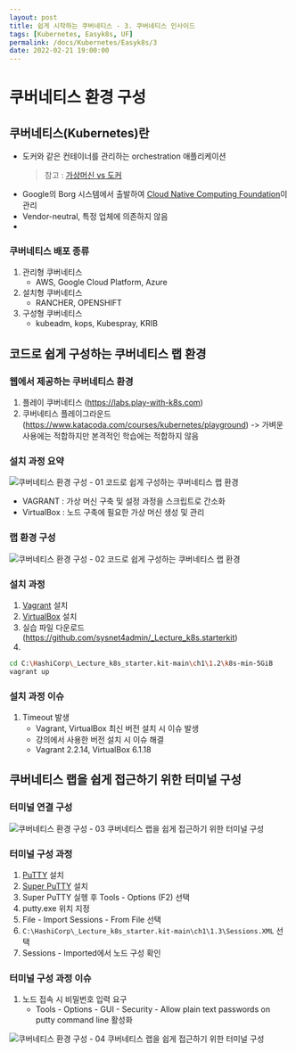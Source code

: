```yaml
---
layout: post
title: 쉽게 시작하는 쿠버네티스 - 3. 쿠버네티스 인사이드
tags: [Kubernetes, Easyk8s, UF]
permalink: /docs/Kubernetes/Easyk8s/3
date: 2022-02-21 19:00:00
---
```

# 쿠버네티스 환경 구성

## 쿠버네티스(Kubernetes)란

- 도커와 같은 컨테이너를 관리하는 orchestration 애플리케이션
    > 참고 : [가상머신 vs 도커](https://melodist.github.io/docs/Docker/IntroDocker/1)
- Google의 Borg 시스템에서 출발하여 [Cloud Native Computing Foundation](https://www.cncf.io/)이 관리
- Vendor-neutral, 특정 업체에 의존하지 않음
- 

### 쿠버네티스 배포 종류
1. 관리형 쿠버네티스
    - AWS, Google Cloud Platform, Azure
2. 설치형 쿠버네티스
    - RANCHER, OPENSHIFT
3. 구성형 쿠버네티스
    - kubeadm, kops, Kubespray, KRIB

## 코드로 쉽게 구성하는 쿠버네티스 랩 환경

### 웹에서 제공하는 쿠버네티스 환경
1. 플레이 쿠버네티스 (https://labs.play-with-k8s.com)
2. 쿠버네티스 플레이그라운드 (https://www.katacoda.com/courses/kubernetes/playground)
-> 가벼운 사용에는 적합하지만 본격적인 학습에는 적합하지 않음

### 설치 과정 요약

![쿠버네티스 환경 구성 - 01  코드로 쉽게 구성하는 쿠버네티스 랩 환경](https://user-images.githubusercontent.com/52024566/154936159-fb1c15bb-5e33-44e1-8a3d-d5251f664d97.png)

- VAGRANT : 가상 머신 구축 및 설정 과정을 스크립트로 간소화
- VirtualBox : 노드 구축에 필요한 가상 머신 생성 및 관리

### 랩 환경 구성

![쿠버네티스 환경 구성 - 02  코드로 쉽게 구성하는 쿠버네티스 랩 환경](https://user-images.githubusercontent.com/52024566/154936169-ee2072ed-d0e6-4e46-a0f9-aa55272775ad.png)


### 설치 과정
1. [Vagrant](https://www.vagrantup.com/) 설치
2. [VirtualBox](https://www.virtualbox.org/) 설치
3. 실습 파일 다운로드 (https://github.com/sysnet4admin/_Lecture_k8s.starterkit)
4. 
```bash
cd C:\HashiCorp\_Lecture_k8s_starter.kit-main\ch1\1.2\k8s-min-5GiB
vagrant up
```

### 설치 과정 이슈
1. Timeout 발생
    - Vagrant, VirtualBox 최신 버전 설치 시 이슈 발생
    - 강의에서 사용한 버전 설치 시 이슈 해결
    - Vagrant 2.2.14, VirtualBox 6.1.18

## 쿠버네티스 랩을 쉽게 접근하기 위한 터미널 구성

### 터미널 연결 구성

![쿠버네티스 환경 구성 - 03  쿠버네티스 랩을 쉽게 접근하기 위한 터미널 구성](https://user-images.githubusercontent.com/52024566/154938604-1bb0dfa8-b84f-46f1-9323-8303dca97d69.png)

### 터미널 구성 과정
1. [PuTTY](https://www.chiark.greenend.org.uk/~sgtatham/putty/latest.html) 설치
2. [Super PuTTY](https://github.com/jimradford/superputty/releases) 설치
3. Super PuTTY 실헹 후 Tools - Options (F2) 선택
4. putty.exe 위치 지정
5. File - Import Sessions - From File 선택
6. `C:\HashiCorp\_Lecture_k8s_starter.kit-main\ch1\1.3\Sessions.XML` 선택
7. Sessions - Imported에서 노드 구성 확인

### 터미널 구성 과정 이슈
1. 노드 접속 시 비밀번호 입력 요구
    - Tools - Options - GUI - Security - Allow plain text passwords on putty command line 활성화

![쿠버네티스 환경 구성 - 04  쿠버네티스 랩을 쉽게 접근하기 위한 터미널 구성](https://user-images.githubusercontent.com/52024566/154939697-7879615d-e074-45b5-9f64-a40649093a46.png)

